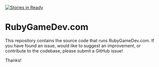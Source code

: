 [![Stories in Ready](https://badge.waffle.io/ruby-rcade/RubyGameDev.com.png?label=ready)](https://waffle.io/ruby-rcade/RubyGameDev.com)  
# RubyGameDev.com

This repository contains the source code that runs RubyGameDev.com. 
If you have found an issue, would like to suggest an improvement, or contribute to the codebase, please submit a GitHub issue!

Thanks!